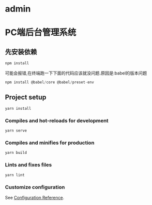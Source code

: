 # admin

# PC端后台管理系统

## 先安装依赖

```js
npm install
```

可能会报错,在终端跑一下下面的代码应该就没问题.原因是:babel的版本问题

```js
npm install @babel/core @babel/preset-env
```



## Project setup
```
yarn install
```

### Compiles and hot-reloads for development
```
yarn serve
```

### Compiles and minifies for production
```
yarn build
```

### Lints and fixes files
```
yarn lint
```

### Customize configuration
See [Configuration Reference](https://cli.vuejs.org/config/).
